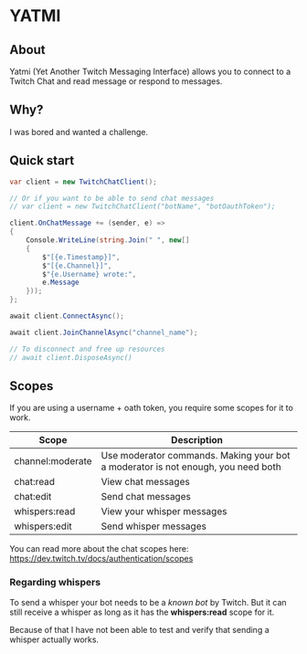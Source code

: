 # YATMI

## About
Yatmi (Yet Another Twitch Messaging Interface) allows you to connect to a Twitch Chat and read message or respond to messages.

## Why?
I was bored and wanted a challenge.

## Quick start
```csharp
var client = new TwitchChatClient();

// Or if you want to be able to send chat messages
// var client = new TwitchChatClient("botName", "botOauthToken");

client.OnChatMessage += (sender, e) => 
{
    Console.WriteLine(string.Join(" ", new[]
    {
        $"[{e.Timestamp}]",
        $"[{e.Channel}]",
        $"{e.Username} wrote:",
        e.Message
    }));
};

await client.ConnectAsync();

await client.JoinChannelAsync("channel_name");

// To disconnect and free up resources
// await client.DisposeAsync()
```

## Scopes
If you are using a username + oath token, you require some scopes for it to work.

|      Scope       |                                   Description                                    |
| ---------------- | -------------------------------------------------------------------------------- |
| channel:moderate | Use moderator commands. Making your bot a moderator is not enough, you need both |
| chat:read        | View chat messages                                                               |
| chat:edit        | Send chat messages                                                               |
| whispers:read    | View your whisper messages                                                       |
| whispers:edit    | Send whisper messages                                                            |

You can read more about the chat scopes here: https://dev.twitch.tv/docs/authentication/scopes

### Regarding whispers
To send a whisper your bot needs to be a *known bot* by Twitch. But it can still receive a whisper as long as it has the **whispers:read** scope for it.

Because of that I have not been able to test and verify that sending a whisper actually works.